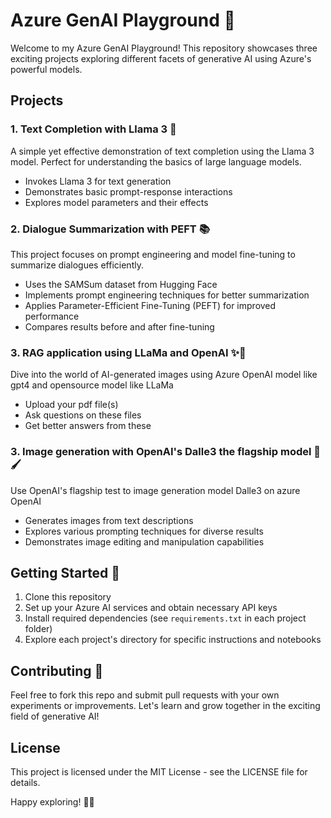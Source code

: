 # Azure GenAI Playground 🚀

Welcome to my Azure GenAI Playground! This repository showcases three exciting projects exploring different facets of generative AI using Azure's powerful models.

## Projects

### 1. Text Completion with Llama 3 🦙

A simple yet effective demonstration of text completion using the Llama 3 model. Perfect for understanding the basics of large language models.

- Invokes Llama 3 for text generation
- Demonstrates basic prompt-response interactions
- Explores model parameters and their effects

### 2. Dialogue Summarization with PEFT 📚

This project focuses on prompt engineering and model fine-tuning to summarize dialogues efficiently.

- Uses the SAMSum dataset from Hugging Face
- Implements prompt engineering techniques for better summarization
- Applies Parameter-Efficient Fine-Tuning (PEFT) for improved performance
- Compares results before and after fine-tuning

### 3. RAG application using LLaMa and OpenAI ✨🤖

Dive into the world of AI-generated images using Azure OpenAI model like gpt4 and opensource model like LLaMa

- Upload your pdf file(s)
- Ask questions on these files
- Get better answers from these

### 3. Image generation with OpenAI's Dalle3 the flagship model 🎨🖌️

Use OpenAI's flagship test to image generation model Dalle3 on azure OpenAI

- Generates images from text descriptions
- Explores various prompting techniques for diverse results
- Demonstrates image editing and manipulation capabilities

## Getting Started 🚦

1. Clone this repository
2. Set up your Azure AI services and obtain necessary API keys
3. Install required dependencies (see `requirements.txt` in each project folder)
4. Explore each project's directory for specific instructions and notebooks

## Contributing 🤝

Feel free to fork this repo and submit pull requests with your own experiments or improvements. Let's learn and grow together in the exciting field of generative AI!

## License

This project is licensed under the MIT License - see the LICENSE file for details.

Happy exploring! 🤖✨
